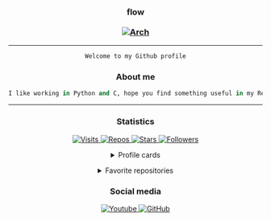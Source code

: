 <h3 align="center">
  flow
  <br>
  <br>
  <a href="https://archlinux.org/">
    <img src="https://img.shields.io/badge/btw%20i%20use-arch-1793D1?style=flat&logo=arch%20linux&logoColor=1793D1" href="https://archlinux.org/" alt="Arch"/>
  </a>
  <br>
</h3>

***

<div align="center">

```python
Welcome to my Github profile
```

</div>

<h3 align="center">
  About me
</h3>

<div align="center">

```python
I like working in Python and C, hope you find something useful in my Repos
```

</div>

****

<h3 align="center">
  Statistics
</h3>

<p align="center">
  <a href="https://github.com/flowitoo">
      <img src="https://badges.pufler.dev/visits/flowitoo/flowitoo?style=for-the-badge&logo=elixir&logoColor=9b59b6&color=9b59b6&label=profile+visits&cacheSeconds=3600" alt="Visits"/>
    </a>
    <a href="https://github.com/flowitoo?tab=repositories">
      <img src="https://badges.pufler.dev/repos/flowitoo?style=for-the-badge&logo=elixir&logoColor=9b59b6&color=9b59b6&cacheSeconds=3600" alt="Repos"/>
    </a>
    <a href="https://github.com/flowitoo">
      <img src="https://img.shields.io/github/stars/flowitoo?color=9b59b6&logo=elixir&logoColor=9b59b6&style=for-the-badge&cacheSeconds=3600" alt="Stars"/>
    </a>
    <a href="https://github.com/flowitoo?tab=followers">
      <img src="https://img.shields.io/github/followers/flowitoo?color=9b59b6&logo=elixir&logoColor=9b59b6&style=for-the-badge&cacheSeconds=3600" alt="Followers"/>
  </a>
  <br>
  <details align="center">
    <summary>Profile cards</summary>
    <a href="https://github.com/flowitoo">
        <img src="https://github-readme-stats.vercel.app/api?username=flowitoo&show_icons=true&theme=radical&cache_seconds=1800&line_height=27" alt="Stats Card"/>
        <img src="https://github-readme-stats.vercel.app/api/top-langs/?username=flowitoo&theme=radical&cache_seconds=1800" alt="Top Langs"/>
    </a> 
  </details>
</p>

<details align="center">
  <summary>Favorite repositories</summary>
  <a href="https://github.com/flowitoo/creamHarrier">
      <img src="https://github-readme-stats.vercel.app/api/pin/?username=flowitoo&repo=creamHarrier&theme=radical&cache_seconds=1800" alt="creamHarrier"/>
  </a>
  <a href="https://github.com/zeenode/selfbot">
      <img src="https://github-readme-stats.vercel.app/api/pin/?username=zeenode&repo=selfbot&theme=radical&cache_seconds=1800" alt="creamHarrier"/>
  </a>
  <a href="https://github.com/flowitoo/token-checker">
      <img src="https://github-readme-stats.vercel.app/api/pin/?username=flowitoo&repo=token-checker&theme=radical&cache_seconds=1800" alt="creamHarrier"/>
  </a>
  <a href="https://github.com/flowitoo/hackthebox-invite-generator">
      <img src="https://github-readme-stats.vercel.app/api/pin/?username=flowitoo&repo=hackthebox-invite-generator&theme=radical&cache_seconds=1800" alt="creamHarrier"/>
  </a>
</details>

<h3 align="center">
  Social media
</h3>

<p align="center">
    <a href="https://www.youtube.com/channel/UCZBux-PKRgsdcld3GR7UYJg">
      <img src="https://img.shields.io/youtube/channel/subscribers/UCZBux-PKRgsdcld3GR7UYJg?color=FF0000&label=Youtube&logo=youtube&logoColor=FF0000&style=for-the-badge&cacheSeconds=3600" alt="Youtube"/>
    </a>
    <a href="https://github.com/flowitoo">
      <img src="https://img.shields.io/badge/GitHub-flowitoo-181717?style=for-the-badge&logo=GitHub&color=181717&logoColor=181717&cacheSeconds=3600" alt="GitHub"/>
    </a>
</p>
